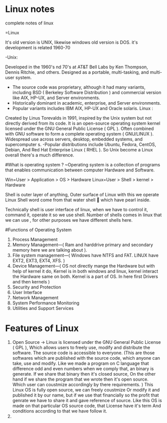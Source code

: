 # Linux notes
 complete notes of linux

=Linux

It's old version is UNIX, likewise windows old version is DOS. it's development is related 1960-70

-Unix:

Developed in the 1960's nd 70's at AT&T Bell Labs by Ken Thompson, Dennis Ritchie, and others.
Designed as a portable, multi-tasking, and multi-user system.
- The source code was proprietary, although it had many variants, including BSD ( Berkeley Software Distribution ) and commercial version like AIX, HP-UX, and Server environments.
- Historically dominant in academic, enterprise, and Server environments.
- Popular variants includes IBM AIX, HP-UX and Oracle solaris.
Linux :

Created by Linus Torevalds in 1991, inspired by the Unix system but not directly derived from its code.
It is an open-source operating system kernel licensed under the GNU General Public License ( GPL ).
Often combined with GNU software to form a complete operating system ( GNU/LINUX ).
Widespread use across servers, desktop, embedded systems, and supercomputer s.
-Popular distributions include Ubuntu, Fedora, CentOS, Debian, And Red Hat Enterprise Linux ( RHEL ).
So Unix become a Linux overall there's a much difference.

#What is operating system ?
~Operating system is a collection of programs that enables communication between computer Hardware and Software.

Win=User > Application > OS > Hardware
Linux=User > Shell > kernel > Hardware

Shell is outer layer of anything, Outer surface of Linux with this we operate Linux
Shell word come from that water shell 🐚 which have pearl inside.

Technically shell is user interface of linux, when we have to control it, command it, operate it so we use shell. Number of shells comes in linux that we can use , for other purposes we have different shells here.


#Functions of Operating System
1) Process Management
2) Memory Management—( Ram and harddrive primary and secondary memory here we are talking about ).
3) File system management—( Windows have NTFS and FAT. LINUX have EXT2, EXT3, EXT4, XFS. )
4) Device Management—( OS not directly mange the Hardware but with help of kernel it do, Kernel is in both windows and linux, kernel interact the Hardware same on both. Kernel is a part of OS. In here first Drivers and then kernels )
5) Security and Protection
6) User Interface
7) Network Management
8) System Performance Monitoring
9) Utilities and Support Services


# Features of Linux
1) Open Source ->  Linux is licensed under the GNU General Public License ( GPL ), Which allows users to freely use, modify and distribute the software. The source code is accessible to everyone. (This are those softwares which are published with the source code, which anyone can take, use and modify. Like we made a program on C language that difference odd and even numbers when we comply that, an binary is generate. If we share that binary then it's closed source, On the other hand if we share the program that we wrote then it's open source. Which user can coustmize accordingly by there requirements. ) This Linux OS is fully open source, we can freely coustmize Or modify it and published it by our name, but if we use that financially so the profit that genrate we have to share it and gave reference of source. Like this OS is made on that particular OS source code, that License have it's term And conditions according to that we have follow it.
2) 


